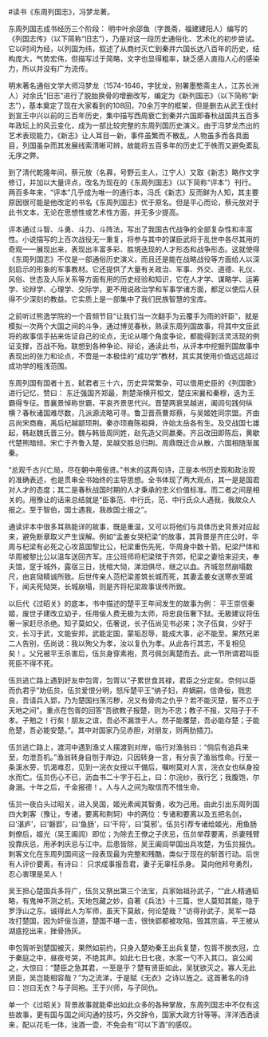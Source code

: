 \#读书《东周列国志》，冯梦龙著。

东周列国志成书经历三个阶段：
明中叶余邵鱼（字畏斋，福建建阳人）编写的《列国志传》（以下简称“旧志”），乃是对这一段历史通俗化、艺术化的初步尝试。它以时间为经，以列国为纬，叙述了从商纣灭亡到秦并六国长达八百年的历史，结构庞大，气势宏伟，但描写过于简略，文字也显得粗率，缺乏感人直指人心的感染力，所以并没有广为流传。

明末著名通俗文学大师冯梦龙（1574-1646，字犹龙，别署墨憨斋主人，江苏长洲人）对余氏“旧志”进行了脱胎换骨的增删改写，编定为《新列国志》（以下简称“新志”），基本奠定了现在大家看到的108回，70余万字的框架，但是删去从武王伐纣到宣王中兴以前的三百年历史，集中描写西周衰亡到秦并六国即春秋战国共五百多年政坛上的风云变化，成为一部比较完整的东周列国历史演义。由于冯梦龙杰出的艺术表现能力，《新志》让人耳目一新，事件虽繁而不散乱，人物虽多而各具面目，列国虽杂而其发展线索清晰可辨，故能将五百多年的历史汇于帙而又避免紊乱无序之弊。

到了清代乾隆年间，蔡元放（名奡，号野云主人，江宁人）又取《新志》略作文字修订，并加以大量评点，改名为现在的《东周列国志》（以下简称“评本”）刊行。两百多年来，“评本”几乎成为唯一的通行本，冯氏《新志》反而鲜为人知，其主要原因很可能是他改定的书名《东周列国志》优于原名。但是平心而论，蔡元放对于此书文本，无论在思想性或艺术性方面，并无多少提高。

评本通过斗智、斗勇、斗力、斗阵法，写出了我国古代战争的全部复杂性和丰富性。小说描写的上百次战役无一重复，将参与其中的谋臣武将于乱世中各尽其用的奇观一一展现出来，表现出丰富多彩、胜境迭现的人才形态和战争形态。这就使得《东周列国志》不仅是一部通俗历史演义，而且还是能在战略战役等方面给人以深刻启示的形象的军事教材。它还提供了大量有关政治、军事、外交、道德、礼仪、风俗、世态及人际关系等方面有用的历史经验和知识，它在人才学、谋略学、运筹学、论辩学、心理学、交际学，更不用说政治学和军事学诸方面，都足以使后人获得不少深刻的教益。它实质上是一部集中了我们民族智慧的宝库。

之前听过熊逸学院的一个音频节目“让我们当一次翻手为云覆手为雨的奸臣”，就是模拟一次两个大国之间的斗争，通过博览春秋，熟读东周列国故事，将其中文臣武将的故事信手拈来佐证自己的论点，无论从哪个角度争论，都能得到活灵活现的例证支撑，百战不殆。联想到各种争论、辩论，通读此书，从评本中挖掘列国故事中表现出的张力和论点，不啻是一本极佳的“成功学”教材，其实其使用价值远远超过成功学的粗浅范围。

东周列国有国者十五，弑君者三十六，历史异常繁杂，可以借用史臣的《列国歌》进行记忆，赞曰：
东迁强国齐郑最，荆楚渐横开桓文，楚庄宋襄和秦穆，迭为王霸得专征。晋襄景悼称世霸，平哀齐景思代兴。晋楚两衰吴越进，阖闾句践何纵横？春秋诸国难尽数，几派源流略可寻。鲁卫晋燕曹郑蔡，与吴姬姓同宗盟。齐由吕尚宋商裔，禹后杞越颛顼荆。秦亦顼裔陈祖舜，许始太岳各有生。及交战国七雄起，韩赵魏氏晋三分。魏与韩皆周同姓，赵先造父同嬴秦。齐吕改田即陈后，黄歇代楚熊暗倾。宋亡于齐鲁入楚，吴越交胜总归荆。周鼎既迁合从散，六国相随渐属秦。

“总观千古兴亡局，尽在朝中用佞贤。”书末的这两句诗，正是本书历史观和政治观的准确表述，也是贯串全书始终的主导思想。全书体现了两大观点，其一是是国君对人才的态度；其二是春秋战国时期的人才秉承的忠义价值标准。而二者之间是相关的。用豫让的话来总结就是“臣事范、中行氏，范、中行氏众人遇我，我故众人报之。至于智伯，国士遇我，我故国士报之”。

通读评本中很多耳熟能详的故事，既是重温，又可以将他们与具体历史背景对应起来，避免断章取义产生误解。例如“孟姜女哭杞梁”的故事，其背景是齐庄公时，华周与杞梁有必死之心攻莒国黎比公，杞梁重伤先死，华周身中数十箭。杞梁尸体和华周被黎比公以温车送回齐军。庄公班师将杞梁殡于齐郊，杞梁之妻恰来迎夫，奉夫馆，窆于城外，露宿三日，抚棺大恸，涕泪俱尽，继之以血。齐城忽然崩塌数尺，由哀恸精诚所致。后世传亲人范杞梁差筑长城而死，其妻孟姜女送寒衣至城下，闻夫死恸哭，长城崩塌，则是齐将杞梁故事误传所致。

以后代《过昭关》的底本，书中描述的楚平王年间发生的故事为例：
平王崇信秦姬，废世子建改立幼子，任用佞人费无极为太师，将忠良伍奢下狱。无极建议将伍奢一家赶尽杀绝。知子莫如父，伍奢说，长子伍尚见书必来；次子伍貟，少好于文，长习于武，文能安邦，武能定国，蒙垢忍辱，能成大事，必不能至。果然兄弟二人告别，伍尚说：我以殉父为孝，汝以复仇为孝。从此各行其志，不复相见矣！。父兄被平王杀害后，伍贠身穿素袍，贯弓佩剑离楚而去。此一节所谓君叫臣死臣不得不死。

伍贠逃亡路上遇到好友申包胥，包胥以“子累世食其禄，君臣之分定矣。奈何以臣而仇君乎”劝伍贠，伍贠爱恨分明，怒斥楚平王“纳子妇，弃嫡嗣，信谗佞，戮忠良，吾请兵入郢，乃为楚国扫荡污秽，况又有骨肉之仇乎？若不能灭楚，誓不立于天地之间”。重点在包胥的回答“吾欲教子报楚，则为不忠；教子不报，又陷子于不孝。子勉之！行矣！朋友之谊，吾必不漏泄于人。然子能覆楚，吾必能存楚；子能危楚，吾必能安楚。”。其中对国家乃见赤胆，对朋友，则两肋插刀。

伍贠逃亡路上，渡河中遇到渔丈人摆渡到对岸，临行对渔翁曰：“倘后有追兵来至，勿泄吾机。”渔翁转身自刎于岸边，只因转身一言，有分丧了渔翁性命。行至一条溪水旁，饥渴难忍，见到一浣衣女授以干備后，嘱咐莫对人言，浣衣女也纵身投水而亡。伍贠伤心不已，沥血书二十字于石上，曰：尔浣纱，我行乞；我腹饱，尔身溺。十年之后，千金报德！。人与人之间为取信而不惜生命。

伍贠一夜白头过昭关，进入吴国，姬光素闻其智勇，收为己用。由此引出东周列国四大刺客（豫让，专诸，要离和荆轲）中的两位：专诸和要离以及五把名剑，曰‘湛庐’，曰‘磐郢’，曰‘鱼肠’，曰‘干将’，曰‘莫邪’。伍贠引荐专诸给姬光，用鱼肠刺僚后，姬光（吴王阖闾）即位；为除去王僚之子庆忌，伍贠举荐要离，杀妻残臂投靠庆忌，用矛刺庆忌与江中。后患皆除，吴王阖闾举国出兵攻楚，为伍贠报仇。刺客文化在东周列国间这一段表现最为完整和残酷，类似于现在的斩首行动。后世有人评价要离，有诗曰：
只求成事报吾君，妻子无辜枉杀身。
莫向他邦夸勇烈，忍心害理是吴人！

吴王担心楚国兵多将广，伍贠又祭出第三个法宝，兵家始祖孙武子，““此人精通韬略，有鬼神不测之机，天地包藏之妙，自著《兵法》十三篇，世人莫知其能，隐于罗浮山之东。诚得此人为军师，虽天下莫敌，何论楚哉？”访得孙武子，吴军一路攻打楚国，因为奸佞当道，楚国不堪一击，很快郢都被攻陷，毁其宗庙，平王被从湖底挖出来，挫骨扬灰。

申包胥听到楚国被灭，果然如前约，只身入楚劝秦王出兵复楚，包胥不脱衣冠，立于秦庭之中，昼夜号哭，不绝其声。如此七日七夜，水浆一勺不入其口。哀公闻之，大惊曰：“楚臣之急其君，一至是乎？楚有贤臣如此，吴犹欲灭之。寡人无此贤臣，吴岂能相容哉？”为之流涕，于是赋《无衣》之诗以旌之。这首著名的诗曰：岂曰无衣？与子同袍。王于兴师，与子同仇。

单一个《过昭关》背景故事就能牵出如此众多的各种掌故，东周列国志中不仅有这些故事，更有国与国之间沟通的技巧，外交辞令，国家大政方针等等。洋洋洒洒读来，配以花毛一体，浊酒一壶，不免会有“可以下酒”的感叹。
